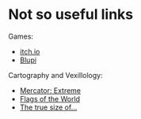 # Not so useful links

Games:

- [itch.io](https://itch.io)
- [Blupi](blupi.org)

Cartography and Vexillology:

- [Mercator: Extreme](https://mrgris.com/projects/merc-extreme/)
- [Flags of the World](https://fotw.info/)
- [The true size of...](https://thetruesize.com/)
